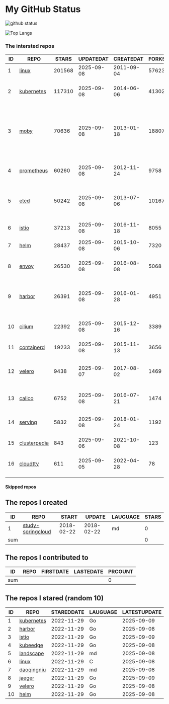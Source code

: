 # My GitHub Status

<img src="https://github-readme-stats-1.yihong0618.vercel.app/api?username=daoqingniu&show_icons=true&&&hide_title=true&count_private=true" alt="github status" />

![Top Langs](https://github-readme-stats-1.yihong0618.vercel.app/api/top-langs/?username=daoqingniu&layout=compact)

<!--START_SECTION:github_repos-->
### The intersted repos
| ID |                              REPO                               | STARS  | UPDATEDAT  | CREATEDAT  | FORKSCOUNT |                                                DESCRIPTIONS                                                |
|----|-----------------------------------------------------------------|--------|------------|------------|------------|------------------------------------------------------------------------------------------------------------|
|  1 | [linux](https://github.com/torvalds/linux)                      | 201568 | 2025-09-08 | 2011-09-04 |      57623 | Linux kernel source tree                                                                                   |
|  2 | [kubernetes](https://github.com/kubernetes/kubernetes)          | 117310 | 2025-09-08 | 2014-06-06 |      41302 | Production-Grade Container Scheduling and Management                                                       |
|  3 | [moby](https://github.com/moby/moby)                            |  70636 | 2025-09-08 | 2013-01-18 |      18807 | The Moby Project - a collaborative project for the container ecosystem to assemble container-based systems |
|  4 | [prometheus](https://github.com/prometheus/prometheus)          |  60260 | 2025-09-08 | 2012-11-24 |       9758 | The Prometheus monitoring system and time series database.                                                 |
|  5 | [etcd](https://github.com/etcd-io/etcd)                         |  50242 | 2025-09-08 | 2013-07-06 |      10167 | Distributed reliable key-value store for the most critical data of a distributed system                    |
|  6 | [istio](https://github.com/istio/istio)                         |  37213 | 2025-09-08 | 2016-11-18 |       8055 | Connect, secure, control, and observe services.                                                            |
|  7 | [helm](https://github.com/helm/helm)                            |  28437 | 2025-09-08 | 2015-10-06 |       7320 | The Kubernetes Package Manager                                                                             |
|  8 | [envoy](https://github.com/envoyproxy/envoy)                    |  26530 | 2025-09-08 | 2016-08-08 |       5068 | Cloud-native high-performance edge/middle/service proxy                                                    |
|  9 | [harbor](https://github.com/goharbor/harbor)                    |  26391 | 2025-09-08 | 2016-01-28 |       4951 | An open source trusted cloud native registry project that stores, signs, and scans content.                |
| 10 | [cilium](https://github.com/cilium/cilium)                      |  22392 | 2025-09-08 | 2015-12-16 |       3389 | eBPF-based Networking, Security, and Observability                                                         |
| 11 | [containerd](https://github.com/containerd/containerd)          |  19233 | 2025-09-08 | 2015-11-13 |       3656 | An open and reliable container runtime                                                                     |
| 12 | [velero](https://github.com/vmware-tanzu/velero)                |   9438 | 2025-09-07 | 2017-08-02 |       1469 | Backup and migrate Kubernetes applications and their persistent volumes                                    |
| 13 | [calico](https://github.com/projectcalico/calico)               |   6752 | 2025-09-08 | 2016-07-21 |       1474 | Cloud native networking and network security                                                               |
| 14 | [serving](https://github.com/knative/serving)                   |   5832 | 2025-09-08 | 2018-01-24 |       1192 | Kubernetes-based, scale-to-zero, request-driven compute                                                    |
| 15 | [clusterpedia](https://github.com/clusterpedia-io/clusterpedia) |    843 | 2025-09-06 | 2021-10-08 |        123 | The Encyclopedia of Kubernetes clusters                                                                    |
| 16 | [cloudtty](https://github.com/cloudtty/cloudtty)                |    611 | 2025-09-05 | 2022-04-28 |         78 | A Friendly Kubernetes CloudShell (Web Terminal) !                                                          |



#### Skipped repos
<!--END_SECTION:github_repos-->

<!--START_SECTION:my_github-->
## The repos I created
| ID  |                                 REPO                                 |   START    |   UPDATE   | LAUGUAGE | STARS |
|-----|----------------------------------------------------------------------|------------|------------|----------|-------|
|   1 | [study-springcloud](https://github.com/daoqingniu/study-springcloud) | 2018-02-22 | 2018-02-22 | md       |     0 |
| sum |                                                                      |            |            |          |     0 |

## The repos I contributed to
| ID  | REPO | FIRSTDATE | LASTEDATE | PRCOUNT |
|-----|------|-----------|-----------|---------|
| sum |      |           |           |       0 |

## The repos I stared (random 10)
| ID |                          REPO                          | STAREDDATE | LAUGUAGE | LATESTUPDATE |
|----|--------------------------------------------------------|------------|----------|--------------|
|  1 | [kubernetes](https://github.com/kubernetes/kubernetes) | 2022-11-29 | Go       | 2025-09-09   |
|  2 | [harbor](https://github.com/goharbor/harbor)           | 2022-11-29 | Go       | 2025-09-08   |
|  3 | [istio](https://github.com/istio/istio)                | 2022-11-29 | Go       | 2025-09-09   |
|  4 | [kubeedge](https://github.com/kubeedge/kubeedge)       | 2022-11-29 | Go       | 2025-09-08   |
|  5 | [landscape](https://github.com/cncf/landscape)         | 2022-11-29 | md       | 2025-09-08   |
|  6 | [linux](https://github.com/torvalds/linux)             | 2022-11-29 | C        | 2025-09-08   |
|  7 | [daoqingniu](https://github.com/daoqingniu/daoqingniu) | 2022-11-29 | md       | 2025-09-08   |
|  8 | [jaeger](https://github.com/jaegertracing/jaeger)      | 2022-11-29 | Go       | 2025-09-09   |
|  9 | [velero](https://github.com/vmware-tanzu/velero)       | 2022-11-29 | Go       | 2025-09-08   |
| 10 | [helm](https://github.com/helm/helm)                   | 2022-11-29 | Go       | 2025-09-08   |

<!--END_SECTION:my_github-->
